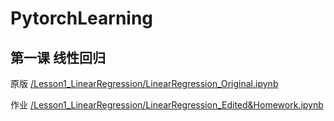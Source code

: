 # PytorchLearning

## 第一课 线性回归

原版 [/Lesson1_LinearRegression/LinearRegression_Original.ipynb](https://github.com/Jinkeycode/PytorchLearning/blob/master/Lesson1_LinearRegression/LinearRegression_Original.ipynb)

作业 [/Lesson1_LinearRegression/LinearRegression_Edited&Homework.ipynb](https://github.com/Jinkeycode/PytorchLearning/blob/master/Lesson1_LinearRegression/LinearRegression_Edited%26Homework.ipynb)
